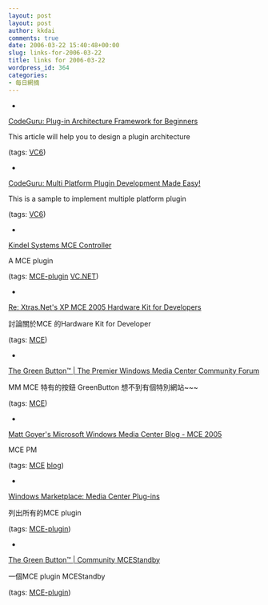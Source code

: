 ```yaml
---
layout: post
layout: post
author: kkdai
comments: true
date: 2006-03-22 15:40:48+00:00
slug: links-for-2006-03-22
title: links for 2006-03-22
wordpress_id: 364
categories:
- 每日網摘
---
```



	
  * 
		

[CodeGuru: Plug-in Architecture Framework for Beginners](http://www.codeguru.com/Cpp/misc/misc/plug-insadd-ins/article.php/c3879)


		

This article will help you to design a plugin architecture


		

(tags: [VC6](http://del.icio.us/kkdai/VC6))


	

	
  * 
		

[CodeGuru: Multi Platform Plugin Development Made Easy!](http://www.codeguru.com/Cpp/Cpp/cpp_mfc/portability/article.php/c7159)


		

This is a sample to implement multiple platform plugin


		

(tags: [VC6](http://del.icio.us/kkdai/VC6))


	

	
  * 
		

[Kindel Systems MCE Controller](http://www.kindel.com/Default.aspx?tabid=25)


		

A MCE plugin


		

(tags: [MCE-plugin](http://del.icio.us/kkdai/MCE-plugin) [VC.NET](http://del.icio.us/kkdai/VC.NET))


	

	
  * 
		

[Re: Xtras.Net's XP MCE 2005 Hardware Kit for Developers](http://channel9.msdn.com/ShowPost.aspx?PostID=43898)


		

討論關於MCE 的Hardware Kit for Developer


		

(tags: [MCE](http://del.icio.us/kkdai/MCE))


	

	
  * 
		

[The Green Button™ | The Premier Windows Media Center Community Forum](http://www.thegreenbutton.com/)


		

MM MCE 特有的按鈕 GreenButton 想不到有個特別網站~~~


		

(tags: [MCE](http://del.icio.us/kkdai/MCE))


	

	
  * 
		

[Matt Goyer's Microsoft Windows Media Center Blog - MCE 2005](http://blog.mattgoyer.com/categories/mediaCenter/)


		

MCE PM


		

(tags: [MCE](http://del.icio.us/kkdai/MCE) [blog](http://del.icio.us/kkdai/blog))


	

	
  * 
		

[Windows Marketplace: Media Center Plug-ins](http://www.windowsmarketplace.com/content.aspx?ctid=163)


		

列出所有的MCE plugin


		

(tags: [MCE-plugin](http://del.icio.us/kkdai/MCE-plugin))


	

	
  * 
		

[The Green Button™ | Community MCEStandby](http://www.thegreenbutton.com/community/shwmessage.aspx?forumid=26&messageid=145454#bm161047)


		

一個MCE plugin MCEStandby


		

(tags: [MCE-plugin](http://del.icio.us/kkdai/MCE-plugin))


	


